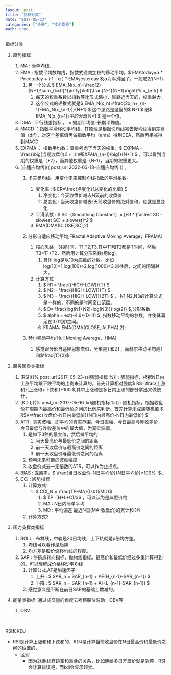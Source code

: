 ```yaml
---
layout: post
title: "指标分类"
date: "2017-05-23"
categories: ["金融", "技术指标"]
math: true
---
```


指标分类

1. 趋势指标
    1. MA : 简单均线,
    1. EMA : 指数平均数均线，指数式递减加权的移动平均，$ EMAtoday=α * Pricetoday + ( 1 - α ) * EMAyesterday $;α为平滑因子，一般取2/(N+1) .
        1. 另一个公式 $ EMA\_N(x\_n)=\frac{2}{N+1}\sum\_{k=0}^{\infty}\left(\frac{N-1}{N+1}\right)^k x\_{n-k} $
            1. 每天的权重系数以指数等比形式缩小，越靠近当天的，权重越大。
            2. 这个公式的递推式就是$ EMA\_N(x\_n)=\frac{2x\_n+_{n-1}EMA\_N(x\_{n-1})}{N+1} $ 这个思路是这里的$ N-1 $ 跟$ EMA\_N(x\_{n-1})$中的分母$ N+1 $ 是一个值。
    1. DMA : 平行线差指标 ， = 短期平均值-长期平均值。
    1. MACD ：指数平滑移动平均线，其原理是根据快均线减去慢均线得到差离值（dif），对这个差离值再做指数平均（ema）得到DEA，然后再相减得到MACD
    1. EXPMA ： 指数平均数：着重考虑了当天的权重，$ EXPMA = \frac{\big[当期收盘价*2 + 上期EXPMA*_{n-1}\big]}{N+1} $ ，可以看到当期的权重是（*2），而其他权重是（N-1），当期的权重更大。
    1. [自适应均线]({ post_url 2022-03-18-自适应均线 }) , 
        1. 卡夫曼均线，用变化率来控制均线指数的平滑系数。
            1. 变化率 : $ ER=\frac{净变化}{总变化的比值} $
                1. 净变化 : 今天收盘价减去N天前的收盘价
                1. 总变化 : 当天收盘价减去1天前收盘价的绝对值和，也就是总变化
            1. 平滑系数 : $ SC（Smoothing Constant）= [ER * (fastest SC - slowest SC) + slowest]^2 $
            1. EMA(DMA(CLOSE,SC),2) 
        1. 分形自适应移动平均,FRactal Adaptive Moving Average，FRAMA）
            1. 核心思路，3段时间，T1,T2,T3,其中T1和T2都是T时间，然后T3=T1+T2，然后用计算分形系数(用log)，
                1. 具体,log是以10为底数的对数，比如log(10)=1,log(100)=2,log(1000)=3,越往后，之间的间隔越大。
            1. 计算方式
                1. $ N1 = \frac{(HIGH-LOW)}{T} $
                1. $ N2 = \frac{(HIGH-LOW)}{T} $
                1. $ N3 = \frac{(HIGH-LOW)}{2T} $ ， N1,N2,N3的计算公式是一样的，不同的是时间窗口范围。
                1. $ D= \frac{log(N1+N2)-log(N3)}{log(2)} $,分形系数
                1. $ alpha = ext(-4.6*(D-1)) $, 指数移动平均的参数，并使其满足在0.01到1之间。
                1. FRAMA: EMA(DMA(CLOSE, ALPHA),2);

        1. 赫尔移动平均(Hull Moving Average，HMA)
            1. 感觉跟分形自适应思想类似，分形是T和2T，而赫尔移动平均是T和$\frac{T}{2}$ 
1. 超买超卖类指标
    1. [RSI]({% post_url 2017-05-23-rsi强弱指标 %}) : 强弱指标，根据N日内上涨平均跟下跌平均的比例来计算的。首先计算相对强度$ RS=\frac{上涨和}{上涨和+下跌和}*100 $,其中上涨和是多日内上涨的部分拿出来做统计，
    1. [KDJ]({% post_url 2017-05-16-kdj随机指标 %}) : 随机指标，根据收盘价在周期内最高价和最低价之间的比例来判断。首先计算未成熟随机值 $ RSV=\frac{收盘价-N日内最低价}{N日内最高价-N日内最低价} $
    1. ATR : 真实波幅，即平均的真实范围。今日振幅、今日最高与昨收差价，今日最低与昨收差价中的最大值，为真实波幅。
        1. 是如下3种的最大值，然后做平均的
            1. 当天最高价与最低价之间的距离
            1. 前一天收盘价与最高价之间的距离
            1. 前一天收盘价与最低价之间的距离
        1. 预判未来可能的波动幅度
        1. 收盘价减去一定倍数的ATR，可以作为止损点。
    1. BIAS : 乖离率，$ \frac{当日收盘价-N日平均价}{N日平均价}*100%  $。
    1. CCI : 顺势指标
        1. 计算方式1
            1. $ CCI_N = \frac{TP-MA}{0.015MD}$
                1. $ TP=(H+L+C)/3$ ，可以认为是典型价格
                1. MA : N日内简单平均
                1. MD : 平均偏差 最近N日(MA-收盘价)的累计和➗N
        1. 计算方式2

1. 压力支撑类指标
    1. BOLL : 布林线，中轨是20日均线，上下轨就是p倍均方差。
        1. 均线可以看作是趋势
        1. 均方差是股价偏移均线的程度。
    1. SAR : 停损点转向指标，抛物线指标。最高价和最低价经过多重计算得到的，可以理解成价格移动平均线
        1. 计算公式,AF是加速因子
            1. 上升 : $ SAR_n = SAR_{n-1} + AF(H_{n-1}-SAR_{n-1}) $
            1. 下降 : $ SAR_n = SAR_{n-1} + AF(L_{n-1}-SAR_{n-1}) $
        1. 感觉意义是不断在前日SAR的基础上增减的。
1. 能量类指标: 通过成交量的角度去考察股价波动，OBV等
    1. OBV :


 

RSI和KDJ

- RSI是计算上涨和和下跌和的，KDJ是计算当前收盘价在N日最高价和最低价之间的位置的，
    - 区别
        - 因为2根k线有跳空和重叠的关系，比如连续多日开盘价就是涨停，RSI会计算错误吧，而kdj会显示超卖。
